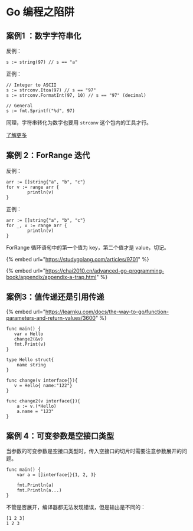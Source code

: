 # Go 编程之陷阱

## 案例1 ：数字字符串化

反例：

```text
s := string(97) // s == "a"
```

正例：

```text
// Integer to ASCII
s := strconv.Itoa(97) // s == "97"
s := strconv.FormatInt(97, 10) // s == "97" (decimal)

// General
s := fmt.Sprintf("%d", 97)
```

同理，字符串转化为数字也要用 `strconv` 这个包内的工具才行。

[了解更多](https://yourbasic.org/golang/convert-int-to-string/)

## 案例 2：ForRange 迭代

反例：

```text
arr := []string{"a", "b", "c"}
for v := range arr {
		println(v)
}
```

正例：

```text
arr := []string{"a", "b", "c"}
for _, v := range arr {
		println(v)
}
```

ForRange 循环语句中的第一个值为 key，第二个值才是 value，切记。

{% embed url="https://studygolang.com/articles/9701" %}

{% embed url="https://chai2010.cn/advanced-go-programming-book/appendix/appendix-a-trap.html" %}

## 案例3：值传递还是引用传递

{% embed url="https://learnku.com/docs/the-way-to-go/function-parameters-and-return-values/3600" %}

```text
func main() {
   var v Hello
   change2(&v)
   fmt.Print(v)
}

type Hello struct{
	name string
}

func change(v interface{}){
   v = Hello{ name:"122"}
}

func change2(v interface{}){
	a := v.(*Hello)
	a.name = "123"
}
```

## 案例 4：可变参数是空接口类型

当参数的可变参数是空接口类型时，传入空接口的切片时需要注意参数展开的问题。

```text
func main() {
    var a = []interface{}{1, 2, 3}

    fmt.Println(a)
    fmt.Println(a...)
}
```

不管是否展开，编译器都无法发现错误，但是输出是不同的：

```text
[1 2 3]
1 2 3
```

